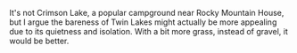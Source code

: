 It's not Crimson Lake, a popular campground near Rocky Mountain House, but I argue the bareness of Twin Lakes might actually be more appealing due to its quietness and isolation. With a bit more grass, instead of gravel, it would be better. 